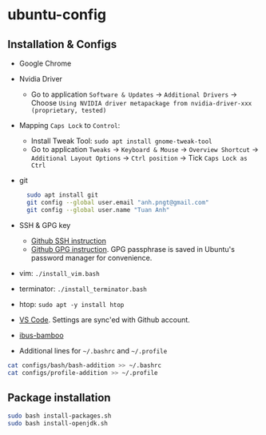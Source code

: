 # ubuntu-config

## Installation & Configs

- Google Chrome
- Nvidia Driver
  - Go to application `Software & Updates` -> `Additional Drivers` -> Choose `Using NVIDIA driver metapackage from nvidia-driver-xxx (proprietary, tested)`
- Mapping `Caps Lock` to `Control`:
  - Install Tweak Tool: `sudo apt install gnome-tweak-tool`
  - Go to application `Tweaks` -> `Keyboard & Mouse` -> `Overview Shortcut` -> `Additional Layout Options` -> `Ctrl position` -> Tick `Caps Lock as Ctrl`
- git
  
  ```sh
    sudo apt install git
    git config --global user.email "anh.pngt@gmail.com"
    git config --global user.name "Tuan Anh"
  ```

- SSH & GPG key
  - [Github SSH instruction](https://docs.github.com/en/authentication/connecting-to-github-with-ssh/generating-a-new-ssh-key-and-adding-it-to-the-ssh-agent)
  - [Github GPG instruction](https://docs.github.com/en/authentication/managing-commit-signature-verification/generating-a-new-gpg-key). GPG passphrase is saved in Ubuntu's password manager for convenience.
- vim: `./install_vim.bash`
- terminator: `./install_terminator.bash`
- htop: `sudo apt -y install htop`
- [VS Code](https://code.visualstudio.com/). Settings are sync'ed with Github account.
- [ibus-bamboo](https://github.com/BambooEngine/ibus-bamboo)

* Additional lines for `~/.bashrc` and `~/.profile`

```bash
cat configs/bash/bash-addition >> ~/.bashrc
cat configs/profile-addition >> ~/.profile
```

## Package installation

```bash
sudo bash install-packages.sh
sudo bash install-openjdk.sh
```
